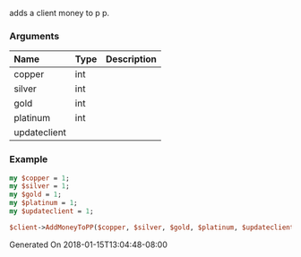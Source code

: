 adds a client money to p p.
### Arguments
**Name**|**Type**|**Description**
:---|:---|:---
copper|int|
silver|int|
gold|int|
platinum|int|
updateclient||

### Example

```perl
my $copper = 1;
my $silver = 1;
my $gold = 1;
my $platinum = 1;
my $updateclient = 1;

$client->AddMoneyToPP($copper, $silver, $gold, $platinum, $updateclient); # Returns void
```


Generated On 2018-01-15T13:04:48-08:00